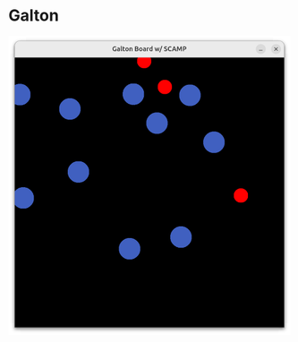 # Galton

![Screenshot](https://github.com/tsmaster/Galton/blob/main/Recordings/screenshot%20from%202024-06-16%2010-38-15.png)
